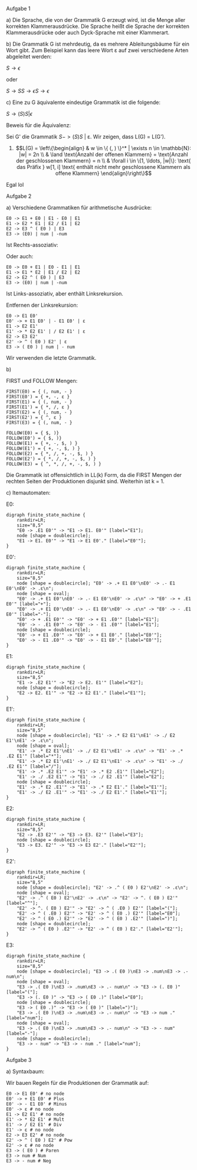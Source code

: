 <!-- Paul Bittner Compilerbau SoSe 2024
Sebastian Krieter Blatt 02 7 Punkte
Raum: F 1 110 Besprechung in der Übung am 16.05.2024, 13:15–15:45
Lernziele
■ Kontextfreie Grammatiken
■ LL(k)-Grammatiken
■ Praxis: Parser und Interpreter
Aufgabe 1 Kontextfreie Sprachen und Grammatiken 1 Punkt
Gegeben sei eine kontextfreie Grammatik G mit den folgenden Produktionen, wobei ϵ das leere Wort ist:
S → SS | (S) | ϵ
a) Beschreiben Sie informell die Sprache, die von G erzeugt wird.
Bonusfrage: Wie heißt die Sprache?
b) Zeigen Sie, dass G mehrdeutig ist.
c) Geben Sie eine zu G äquivalente eindeutige Grammatik an.
Aufgabe 2 Praxis: Grammatik für Arithmentische Ausdrücke 2 Punkte
Nachdem ihr im Rahmen des vorherigen Blattes einen Lexer für arithmetische Ausdrücke entwickelt habt, soll
es nun mit einem Parser und Interpreter weitergehen, sodass arithmetische Ausdrücke korrekt eingelesen und
ausgewertet werden können. Um den Parser zu entwickeln, sollt ihr zunächst eure Grammatik entwickeln.
a) Entwerft eine Grammatik, die die auf dem vorherigen Übungsblatt spezifizierte Sprache von arithmetischen
Ausdrücke beschreibt. Beachtet, dass eure Grammatik darüber entscheidet, ob ihr Terme links- oder recht-
sassoziativ interpretiert. Zum Beispiel kann der Term 4 / 2 / 2 sowohl linksassoziativ (4 / 2) / 2 als
auch rechtsassoziativ 4 / (2 / 2) gelesen werden. Beide Wege sind für die Bearbeitung dieser Aufgabe in
Ordnung, nur soll das Verhalten für alle Operatoren einheitlich sein.
b) Stellt nun sicher, dass eure Grammatik eindeutig ist und keine Linksrekursion enthält. Prüft dazu, ob eure
Grammatik eine LL(k)-Grammatik ist. Falls nein, passt eure Grammatik an bis sie eine LL(k)-Grammatik
ist. Bestimmt k, also die Länge des Lookaheads, den ihr für euren Parser braucht. (Hinweis: Um zu prüfen,
ob eine Grammatik eine LL(k) Grammatik ist, kann es hilfreich sein die FIRST k- und FOLLOW k-Mengen
der Nichtterminale zu bestimmen. Beginnt mit k = 1 aufsteigend.)
c) Stellt nun die Itemautomaten für alle Nichtterminale eurer Grammatik auf.
Aufgabe 3 Praxis: Parser und AST 2 Punkte
In dieser Aufgabe sollt ihr einen Recursive-Descent-Parser für die arithmetischen Ausdrücke implementieren.
a) Definiert einen Syntaxbaum für eure Grammatik. Für jede Regel in eurer Grammatik soll es genau einen
passenden Knotentypen geben. Denkt daran, dass die Form A → α | β nur eine Kurzform für zwei Regeln
1 of 2
A → α und A → β ist. Gebt euren Regeln und damit den Knoten geeignete Namen (z.B. Plus für eine
Regel A → α + β).
b) Implementiert nun für jeden Item-Automaten eurer Grammatik eine entsprechende Funktion / Methode /
Prozedur. Diese Funktion soll fehlerfrei terminieren, wenn der Automat akzeptiert und ansonsten einen Fehler
werfen. Das Ergebnis ist ein LL(k)-Parser, den ihr aufrufen könnt, indem ihr die Funktion für das Startsymbol
mit eurem Tokenstream als Eingabe aufruft.
c) Erweitert eure Item-Automat-Funktionen so, dass sie einen Satz nicht nur akzeptieren, sondern auch rekursiv
den Syntaxbaum aufbauen. Dazu kann es nötig sein, dass eure Item-Automat-Funktionen eine zusätzliche
Eingabe benötigen, wie z.B. den bisher erstellten Teilbaum. Hinweis: Je nachdem, wie ihr euren Syntaxbaum
definiert habt, müsst ihr hier oder in der nächsten Aufgabe die Tokens, die natürliche Zahlen repräsentieren,
in Zahlen in eurer Programmiersprache parsen (z.B. int). Nutzt dafür eine geeignete Funktion (aus der
Standardbibliothek) eurer Programmiersprache (z.B. Integer.parseInt in Java, reads in Haskell, oder
int in Python) statt auch hier einen eigenen Lexer und Parser für Zahlen zu schreiben ;).
Aufgabe 4 Praxis: Interpreter 2 Punkte
Nun, da ihr einen Parser für arithmetische Ausdrücke habt, könnt ihr diese interpretieren, also auswerten. Ent-
wickelt dazu eine Funktion, die einen Syntaxbaum als Eingabe bekommt und diesen (rekursiv) auswertet und
als Ergebnis eine einzige ganze Zahl ausgibt. Testet, ob eure Implementierung für die folgenden Zeichenket-
ten die korrekten, hier angegebenen Ergebnisse ausgibt, je nachdem ob ihr Terme links- oder rechtsassoziativ
interpretiert.
Ausdruck Ergebnis (linksassoziativ) Ergebnis (rechtsassoziativ)
(2 + 3) * 4ˆ(2) 80 80
1 1 1
0 0 0
0 - 1 -1 -1
4 / 2 / 2 1 4
2 + 5 / 3 * 2 4 2
5ˆ(1+2) 125 125
((10 - 213) * 25) + 27 -5048 -5048
one + two Fehler im Lexer
((1 + 1) * 1 - 2 Fehler im Parser
2 of 2 -->

Aufgabe 1

a) Die Sprache, die von der Grammatik G erzeugt wird, ist die Menge aller korrekten Klammerausdrücke. Die Sprache heißt die Sprache der korrekten Klammerausdrücke oder auch Dyck-Sprache mit einer Klammerart.

b) Die Grammatik G ist mehrdeutig, da es mehrere Ableitungsbäume für ein Wort gibt. Zum Beispiel kann das leere Wort ε auf zwei verschiedene Arten abgeleitet werden:

$S \rightarrow \epsilon$

oder

$S \rightarrow SS \rightarrow \epsilon S \rightarrow \epsilon$

c) Eine zu G äquivalente eindeutige Grammatik ist die folgende:

$S \rightarrow (S)S | \epsilon$

Beweis für die Äquivalenz:

Sei G' die Grammatik $S -> (S)S$ | ε. Wir zeigen, dass L(G) = L(G').

1. $$L(G) = \left\{\begin{align} & w \in \{ (, ) \}^* | \exists n \in \mathbb{N}: |w| = 2n \\ & \land \text{Anzahl der offenen Klammern} = \text{Anzahl der geschlossenen Klammern} = n  \\ & \forall i \in \{1, \ldots, |w|\}: \text{ das Präfix } w[1, i] \text{ enthält nicht mehr geschlossene Klammern als offene Klammern} \end{align}\right\}$$


Egal lol

Aufgabe 2

a) Verschiedene Grammatiken für arithmetische Ausdrücke:

```
E0 -> E1 + E0 | E1 - E0 | E1
E1 -> E2 * E1 | E2 / E1 | E2
E2 -> E3 ^ ( E0 ) | E3
E3 -> (E0) | num | -num
```

Ist Rechts-assoziativ:

Oder auch:

```
E0 -> E0 + E1 | E0 - E1 | E1
E1 -> E1 * E2 | E1 / E2 | E2
E2 -> E2 ^ ( E0 ) | E3
E3 -> (E0) | num | -num
```

Ist Links-assoziativ, aber enthält Linksrekursion.

Entfernen der Linksrekursion:

```
E0 -> E1 E0'
E0' -> + E1 E0' | - E1 E0' | ε
E1 -> E2 E1'
E1' -> * E2 E1' | / E2 E1' | ε
E2 -> E3 E2'
E2' -> ^ ( E0 ) E2' | ε
E3 -> ( E0 ) | num | - num
```

Wir verwenden die letzte Grammatik.

b)

FIRST und FOLLOW Mengen:

```
FIRST(E0) = { (, num, - }
FIRST(E0') = { +, -, ε }
FIRST(E1) = { (, num, - }
FIRST(E1') = { *, /, ε }
FIRST(E2) = { (, num, - }
FIRST(E2') = { ^, ε }
FIRST(E3) = { (, num, - }

FOLLOW(E0) = { $, )}
FOLLOW(E0') = { $, )}
FOLLOW(E1) = { +, -, $, ) }
FOLLOW(E1') = { +, -, $, ) }
FOLLOW(E2) = { *, /, +, -, $, ) }
FOLLOW(E2') = { *, /, +, -, $, ) }
FOLLOW(E3) = { ^, *, /, +, -, $, ) }
```

Die Grammatik ist offensichtlich in LL(k) Form, da die FIRST Mengen der rechten Seiten der Produktionen disjunkt sind.
Weiterhin ist k = 1.

c) Itemautomaten:

E0:

```kroki-graphviz
digraph finite_state_machine {
    rankdir=LR;
    size="8,5"
    "E0 -> .E1 E0'" -> "E1 -> E1. E0'" [label="E1"];
    node [shape = doublecircle];
    "E1 -> E1. E0'" -> "E1 -> E1 E0'." [label="E0'"];
}
```

E0':

```kroki-graphviz
digraph finite_state_machine {
    rankdir=LR;
    size="8,5"
    node [shape = doublecircle]; "E0' -> .+ E1 E0'\nE0' -> .- E1 E0'\nE0' -> .ε\n";
    node [shape = oval];
    "E0' -> .+ E1 E0'\nE0' -> .- E1 E0'\nE0' -> .ε\n" -> "E0' -> + .E1 E0'" [label="+"];
    "E0' -> .+ E1 E0'\nE0' -> .- E1 E0'\nE0' -> .ε\n" -> "E0' -> - .E1 E0'" [label="-"];
    "E0' -> + .E1 E0'" -> "E0' -> + E1 .E0'" [label="E1"];
    "E0' -> - .E1 E0'" -> "E0' -> - E1 .E0'" [label="E1"];
    node [shape = doublecircle];
    "E0' -> + E1 .E0'" -> "E0' -> + E1 E0'." [label="E0'"];
    "E0' -> - E1 .E0'" -> "E0' -> - E1 E0'." [label="E0'"];
}
```

E1:

```kroki-graphviz
digraph finite_state_machine {
    rankdir=LR;
    size="8,5"
    "E1 -> .E2 E1'" -> "E2 -> E2. E1'" [label="E2"];
    node [shape = doublecircle];
    "E2 -> E2. E1'" -> "E2 -> E2 E1'." [label="E1'"];
}
```

E1':

```kroki-graphviz
digraph finite_state_machine {
    rankdir=LR;
    size="8,5"
    node [shape = doublecircle]; "E1' -> .* E2 E1'\nE1' -> ./ E2 E1'\nE1' -> .ε\n";
    node [shape = oval];
    "E1' -> .* E2 E1'\nE1' -> ./ E2 E1'\nE1' -> .ε\n" -> "E1' -> .* .E2 E1'" [label="*"];
    "E1' -> .* E2 E1'\nE1' -> ./ E2 E1'\nE1' -> .ε\n" -> "E1' -> ./ .E2 E1'" [label="/"];
    "E1' -> .* .E2 E1'" -> "E1' -> .* E2 .E1'" [label="E2"];
    "E1' -> ./ .E2 E1'" -> "E1' -> ./ E2 .E1'" [label="E2"];
    node [shape = doublecircle];
    "E1' -> .* E2 .E1'" -> "E1' -> .* E2 E1'." [label="E1'"];
    "E1' -> ./ E2 .E1'" -> "E1' -> ./ E2 E1'." [label="E1'"];
}
```

E2:

```kroki-graphviz
digraph finite_state_machine {
    rankdir=LR;
    size="8,5"
    "E2 -> .E3 E2'" -> "E3 -> E3. E2'" [label="E3"];
    node [shape = doublecircle];
    "E3 -> E3. E2'" -> "E3 -> E3 E2'." [label="E2'"];
}
```

E2':

```kroki-graphviz
digraph finite_state_machine {
    rankdir=LR;
    size="8,5"
    node [shape = doublecircle]; "E2' -> .^ ( E0 ) E2'\nE2' -> .ε\n";
    node [shape = oval];
    "E2' -> .^ ( E0 ) E2'\nE2' -> .ε\n" -> "E2' -> ^. ( E0 ) E2'" [label="^"];
    "E2' -> ^. ( E0 ) E2'" -> "E2' -> ^ ( .E0 ) E2'" [label="("];
    "E2' -> ^ ( .E0 ) E2'" -> "E2' -> ^ ( E0 .) E2'" [label="E0"];
    "E2' -> ^ ( E0 .) E2'" -> "E2' -> ^ ( E0 ) .E2'" [label=")"];
    node [shape = doublecircle];
    "E2' -> ^ ( E0 ) .E2'" -> "E2' -> ^ ( E0 ) E2'." [label="E2'"];
}
```

E3:

```kroki-graphviz
digraph finite_state_machine {
    rankdir=LR;
    size="8,5"
    node [shape = doublecircle]; "E3 -> .( E0 )\nE3 -> .num\nE3 -> .- num\n";
    node [shape = oval];
    "E3 -> .( E0 )\nE3 -> .num\nE3 -> .- num\n" -> "E3 -> (. E0 )" [label="("];
    "E3 -> (. E0 )" -> "E3 -> ( E0 .)" [label="E0"];
    node [shape = doublecircle];
    "E3 -> ( E0 .)" -> "E3 -> ( E0 )" [label=")"];
    "E3 -> .( E0 )\nE3 -> .num\nE3 -> .- num\n" -> "E3 -> num ." [label="num"];
    node [shape = oval];
    "E3 -> .( E0 )\nE3 -> .num\nE3 -> .- num\n" -> "E3 -> - num" [label="-"];
    node [shape = doublecircle];
    "E3 -> - num" -> "E3 -> - num ." [label="num"];
}
```

Aufgabe 3

a) Syntaxbaum:

Wir bauen Regeln für die Produktionen der Grammatik auf:

```
E0 -> E1 E0' # no node
E0' -> + E1 E0' # Plus
E0' -> - E1 E0' # Minus
E0' -> ε # no node
E1 -> E2 E1' # no node
E1' -> * E2 E1' # Mult
E1' -> / E2 E1' # Div
E1' -> ε # no node
E2 -> E3 E2' # no node
E2' -> ^ ( E0 ) E2' # Pow
E2' -> ε # no node
E3 -> ( E0 ) # Paren
E3 -> num # Num
E3 -> - num # Neg
```